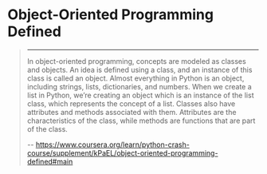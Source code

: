 # Object-Oriented Programming Defined
> 
> * * *
> 
> In object-oriented programming, concepts are modeled as classes and objects. An idea is defined using a class, and an instance of this class is called an object. Almost everything in Python is an object, including strings, lists, dictionaries, and numbers. When we create a list in Python, we’re creating an object which is an instance of the list class, which represents the concept of a list. Classes also have attributes and methods associated with them. Attributes are the characteristics of the class, while methods are functions that are part of the class.
>
> -- https://www.coursera.org/learn/python-crash-course/supplement/kPaEL/object-oriented-programming-defined#main
